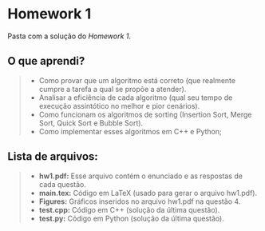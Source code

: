 # Homework 1

Pasta com a solução do *Homework 1*.

## O que aprendi?

> - Como provar que um algoritmo está correto (que realmente cumpre a tarefa a qual se propõe a atender).
> - Analisar a eficiência de cada algoritmo (qual seu tempo de execução assintótico no melhor e pior cenários). 
> - Como funcionam os algoritmos de sorting (Insertion Sort, Merge Sort, Quick Sort e Bubble Sort).
> - Como implementar esses algoritmos em C++ e Python;

## Lista de arquivos:

> - **hw1.pdf:** Esse arquivo contém o enunciado e as respostas de cada questão. 
> - **main.tex:** Código em LaTeX (usado para gerar o arquivo hw1.pdf).
> - **Figures:** Gráficos inseridos no arquivo hw1.pdf na questão 4.
> - **test.cpp:** Código em C++ (solução da última questão).
> - **test.py:** Código em Python (solução da última questão).
  
